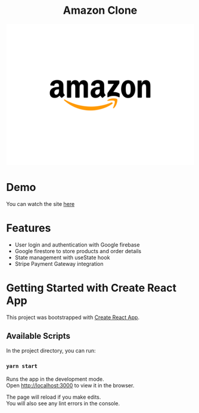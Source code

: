<h1 align="center"> Amazon Clone</h1>
<p align="center">
  <img style="text-align:center" src="https://github.com/saiteja-madha/amazon-clone/blob/master/public/logo-gif.gif" />
</p>

# Demo
You can watch the site [here](https://clone-2b735.web.app/)

# Features
- User login and authentication with Google firebase
- Google firestore to store products and order details
- State management with useState hook
- Stripe Payment Gateway integration

# Getting Started with Create React App
This project was bootstrapped with [Create React App](https://github.com/facebook/create-react-app).

## Available Scripts

In the project directory, you can run:

### `yarn start`

Runs the app in the development mode.\
Open [http://localhost:3000](http://localhost:3000) to view it in the browser.

The page will reload if you make edits.\
You will also see any lint errors in the console.
